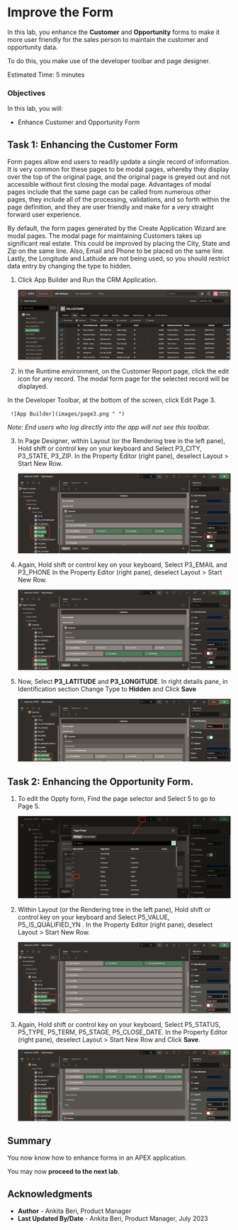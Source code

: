# Improve the Form

In this lab, you enhance the **Customer** and **Opportunity** forms to make it more user friendly for the sales person to maintain the customer and opportunity data.

To do this, you make use of the developer toolbar and page designer.

Estimated Time: 5 minutes

### Objectives

In this lab, you will:
- Enhance Customer and Opportunity Form 

## Task 1: Enhancing the Customer Form

Form pages allow end users to readily update a single record of information. It is very common for these pages to be modal pages, whereby they display over the top of the original page, and the original page is greyed out and not accessible without first closing the modal page. Advantages of modal pages include that the same page can be called from numerous other pages, they include all of the processing, validations, and so forth within the page definition, and they are user friendly and make for a very straight forward user experience.

By default, the form pages generated by the Create Application Wizard are modal pages. The modal page for maintaining Customers takes up significant real estate. This could be improved by placing the City, State and Zip on the same line. Also, Email and Phone to be placed on the same line. Lastly, the Longitude and Latitude are not being used, so you should restrict data entry by changing the type to hidden.

1. Click App Builder and Run the CRM Application.

     ![App Builder](images/app-builder.png " ")

2. In the Runtime environment, on the Customer Report page, click the edit icon for any record. The modal form page for the selected record will be displayed.

 In the Developer Toolbar, at the bottom of the screen, click Edit Page 3.

     ![App Builder](images/page3.png " ")

 *Note: End users who log directly into the app will not see this toolbar.*    

3. In Page Designer, within Layout (or the Rendering tree in the left pane), Hold shift or control key on your keyboard and Select P3_CITY, P3_STATE, P3_ZIP. In the Property Editor (right pane), deselect Layout > Start New Row.

     ![App Builder](images/off-start-toggle.png " ")

4. Again, Hold shift or control key on your keyboard, Select P3_EMAIL and P3_PHONE
In the Property Editor (right pane), deselect Layout > Start New Row.

     ![App Builder](images/off-start-toggle1.png " ")

5. Now, Select **P3_LATITUDE** and **P3_LONGITUDE**. In right details pane, in Identification section Change Type to **Hidden** and Click **Save**

     ![App Builder](images/long-lat-type.png " ")

## Task 2: Enhancing the Opportunity Form.

1. To edit the Oppty form, Find the page selector and Select 5 to go to Page 5.

    ![App Builder](images/page-finder.png " ")

2. Within Layout (or the Rendering tree in the left pane), Hold shift or control key on your keyboard and Select P5_VALUE, P5_IS_QUALIFIED_YN . In the Property Editor (right pane), deselect Layout > Start New Row.  

    ![App Builder](images/oppty-toggle-off.png " ")

3. Again, Hold shift or control key on your keyboard, Select P5_STATUS, P5_TYPE, P5_TERM,  P5_STAGE, P5_CLOSE_DATE. In the Property Editor (right pane), deselect Layout > Start New Row and Click **Save**.

   ![App Builder](images/oppty-toggle-off1.png " ")


## **Summary**

You now know how to enhance forms in an APEX application.

You may now **proceed to the next lab**.   

## Acknowledgments
- **Author** - Ankita Beri, Product Manager
- **Last Updated By/Date** - Ankita Beri, Product Manager, July 2023
